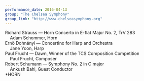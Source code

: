 ```yaml
---
performance_date: 2016-04-13
group: "The Chelsea Symphony"
group_link: "http://www.chelseasymphony.org"
---
```

<p>Richard Strauss — Horn Concerto in E-flat Major No. 2, TrV 283<br/>
 &nbsp;&nbsp;&nbsp;&nbsp;Adam Schommer, Horn<br/>
 Ernö Dohnányi — Concertino for Harp and Orchestra<br/>
 &nbsp;&nbsp;&nbsp;&nbsp;Jane Yoon, Harp<br/>
 Paul Frucht — Dawn, Winner of the TCS Composition Competition<br/>
 &nbsp;&nbsp;&nbsp;&nbsp;Paul Frucht, Composer<br/>
 Robert Schumann — Symphony No. 2 in C major<br/>
 &nbsp;&nbsp;&nbsp;&nbsp;Ankush Bahl, Guest Conductor<br/>
 *HORN</p>
